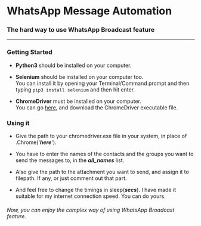 # WhatsApp Message Automation
### The hard way to use WhatsApp Broadcast feature
---
### Getting Started
  * __Python3__ should be installed on your computer.
  
  * __Selenium__ should be installed on your computer too.\
    You can install it by opening your Terminal/Command prompt and then typing ```pip3 install selenium``` 
    and then hit enter.

  * __ChromeDriver__ must be installed on your computer.\
  You can go [here](https://chromedriver.chromium.org/downloads), and download the ChromeDriver executable file.


### Using it 
  * Give the path to your chromedriver.exe file in your system, in place of .Chrome('***here***').

  * You have to enter the names of the contacts and the groups you want to send the messages to,
  in the ***all_names*** list.

  * Also give the path to the attachment you want to send, and assign it to filepath. If any, or just 
  comment out that part.
  
  * And feel free to change the timings in sleep(***secs***). I have made it suitable for my internet 
  connection speed. You can do yours.

###### Now, you can enjoy the complex way of using WhatsApp Broadcast feature.


